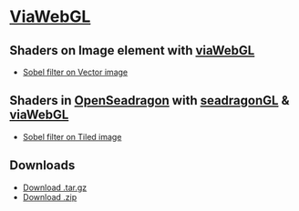 
# [ViaWebGL][1]

## Shaders on Image element with [viaWebGL][5]

* [Sobel filter on Vector image][8]

## Shaders in [OpenSeadragon][7] with [seadragonGL][6] & [viaWebGL][5]

* [Sobel filter on Tiled image][4]

## Downloads

* [Download .tar.gz][2]
* [Download .zip][3]

[1]: https://github.com/thejohnhoffer/viaWebGL
[2]: https://github.com/thejohnhoffer/viaWebGL/tarball/master
[3]: https://github.com/thejohnhoffer/viaWebGL/zipball/master
[4]: https://thejohnhoffer.github.io/viaWebGL/sobel/dzi/
[8]: https://thejohnhoffer.github.io/viaWebGL/sobel/svg/
[5]: tools/viaWebGL.js
[6]: tools/seadragonGL.js
[7]: https://openseadragon.github.io